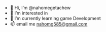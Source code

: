 - 👋 Hi, I’m @nahomegetachew
- 👀 I’m interested in 
- 🌱 I’m currently learning game Development
- 📫 email me nahomg585@gmail.com 

